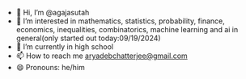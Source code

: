 - 👋 Hi, I’m @agajasutah
- 👀 I’m interested in mathematics, statistics, probability, finance, economics, inequalities, combinatorics, machine learning and ai in general(only started out today:09/19/2024)
- 🌱 I’m currently in high school
- 📫 How to reach me aryadebchatterjee@gmail.com
- 😄 Pronouns: he/him

<!---
agajasutah/agajasutah is a ✨ special ✨ repository because its `README.md` (this file) appears on your GitHub profile.
You can click the Preview link to take a look at your changes.
--->
